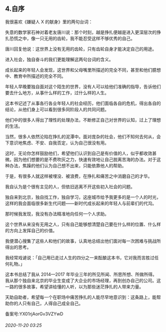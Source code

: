## 4.自序
我很喜欢《嫌疑人 X 的献身》里的两句台词： 


失意的数学家石神对着老友唐川说：那个时刻，越是挣扎便越是进入更深层次的挣扎恐慌之中，像一只无用的齿轮，我不能忍受这样不够优秀的自己。 


唐川回复他说：这世界上没有无用的齿轮，只有齿轮自身才能决定自己的用途。 


进入社会，独自奋斗的我们更能理解这两句台词的含义。 


成长起来的年轻人会发现，这世界和父母嘴里所描述的完全不同，甚至和他们臆想中、教育中所描述的完全不同。 


年轻人早晚要独自面对这个陌生的世界，没有人可以给他们准确的指导，告诉他们要去什么地方，从事什么样的工作，过什么样的人生。 


这本书记述了从事各行各业年轻人的社会经历，他们面临各自的危机，得出各自的结论，从他们身上可以看到很多同阶段人的共同问题。 


他们中的很多人得出了理性的处理办法，不断修正自己对世界的认知，过上了理想的生活。 


当然，很多人依然沦陷在挣扎的泥潭中。面对庞杂的社会，他们不知何去何从，会下意识地焦虑、不安、自我否定，认为自己很没有用。 


这时，无论你怎样鼓励他们，希望他们认识到自己是有价值的人，似乎都收效甚微。因为他们想要的是不费吹灰之力，快速有效地让自己脱离苦海的办法。对于这种办法，焦躁的他们认为自己想不出来，只能依靠他人的帮助。 


于是，有很多人就这样被埋没、被浪费，在挣扎和痛苦之中消磨自己的才华。 


我自认为是个很有主见的人，但依旧逃离不开这些初入社会的问题。 


独自来到北京，独自找工作，独自学习，这座城市给予我更多的是一个人的时光，这样的我会面临很多新生代问题——新时代成长起来的年轻人与前辈们的代沟。 


那时候我发现，我没有办法精准地向任何一个人求助。 


这个世界从来没有无用之人，只有自己能够想清楚自己要在什么样的位置、什么样的方向上发挥自己的价值。 


我便潜心搜集了这些人和他们的故事，认真地总结出他们面对每一次困难与挑战所得出的思考。 


我经常戏谑说：「自己用已走过人生的四分之一来酝酿这本书，它对我而言胜过任何礼物。」 


这本书总结了我从 2014—2017 年毕业三年的所见所闻、所思所想、所做所得。我从那个独自来北京的毕业生变成了大企业的市场经理，再到创办自己的公司。这一路的很多故事，希望讲给懂的人听，以为那些迷茫挣扎的人带来力量。 


天助自助者，希望每一个在职场中痛苦挣扎的人能尽早地意识到：这条路上，能帮助你的人只有自己，人得自己成全自己。 


备案号:YX01rjAorGv3VZYwD


###### 2020-11-20 03:25
